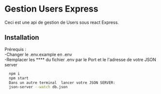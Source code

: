 
# Gestion Users Express

Ceci est une api de gestion de Users sous react Express.


## Installation

Prérequis :  
    -Changer le .env.example en .env  
    -Remplacer les **** du fichier .env par le Port et le l'adresse de votre JSON server


```bash
  npm i  
  npm start
  Dans un autre terminal  lancer votre JSON SERVER:  
  json-server --watch db.json

```